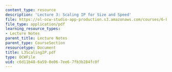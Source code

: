 ```yaml
---
content_type: resource
description: 'Lecture 3: Scaling IP for Size and Speed'
file: https://ol-ocw-studio-app-production.s3.amazonaws.com/courses/6-829-computer-networks-fall-2002/c6d11b486a590e067ee67fb3b284fc0f_L3ScalingIP.pdf
file_type: application/pdf
learning_resource_types:
- Lecture Notes
parent_title: Lecture Notes
parent_type: CourseSection
resourcetype: Document
title: L3ScalingIP.pdf
type: OCWFile
uid: c6d11b48-6a59-0e06-7ee6-7fb3b284fc0f
---
```

